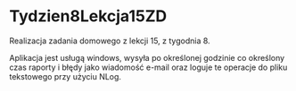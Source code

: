 # Tydzien8Lekcja15ZD
Realizacja zadania domowego z lekcji 15, z tygodnia 8.

Aplikacja jest usługą windows, wysyła po określonej godzinie co określony czas raporty i błędy jako wiadomość e-mail oraz loguje te operacje do pliku tekstowego przy użyciu NLog.
